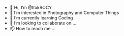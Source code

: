 - 👋 Hi, I’m @ItokROCY
- 👀 I’m interested in Photography and Computer Things
- 🌱 I’m currently learning Coding 
- 💞️ I’m looking to collaborate on ...
- 📫 How to reach me ...

<!---
ItokROCY/ItokROCY is a ✨ special ✨ repository because its `README.md` (this file) appears on your GitHub profile.
You can click the Preview link to take a look at your changes.
--->
